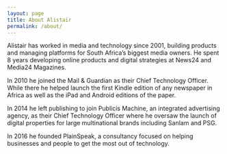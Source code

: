 ```yaml
---
layout: page
title: About Alistair
permalink: /about/
---
```


Alistair has worked in media and technology since 2001, building products and managing platforms for South Africa’s biggest media owners. He spent 8 years developing online products and digital strategies at News24 and Media24 Magazines. 

In 2010 he joined the Mail & Guardian as their Chief Technology Officer. While there he helped launch the first Kindle edition of any newspaper in Africa as well as the iPad and Android editions of the paper. 

In 2014 he left publishing to join Publicis Machine, an integrated advertising agency, as their Chief Technology Officer where he oversaw the launch of digital properties for large multinational brands including Sanlam and PSG.

In 2016 he founded PlainSpeak, a consultancy focused on helping businesses and people to get the most out of technology.

